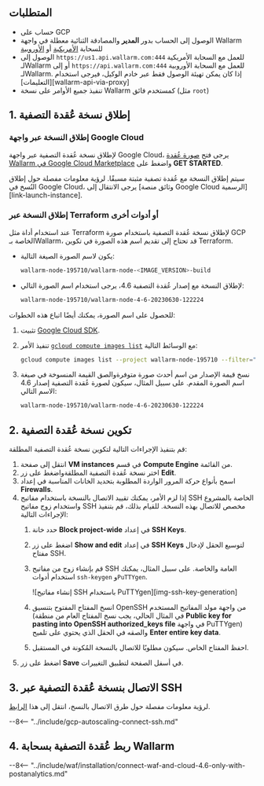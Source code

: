 ## المتطلبات

* حساب على GCP
* الوصول إلى الحساب بدور **المدير** والمصادقة الثنائية معطلة في واجهة Wallarm للسحابة [الأمريكية](https://us1.my.wallarm.com/) أو [الأوروبية](https://my.wallarm.com/)
* الوصول إلى `https://us1.api.wallarm.com:444` للعمل مع السحابة الأمريكية لـWallarm أو إلى `https://api.wallarm.com:444` للعمل مع السحابة الأوروبية لـWallarm. إذا كان يمكن تهيئة الوصول فقط عبر خادم الوكيل، فيرجى استخدام [التعليمات][wallarm-api-via-proxy]
* تنفيذ جميع الأوامر على نسخة Wallarm كمستخدم فائق (مثل `root`)

## 1. إطلاق نسخة عُقدة التصفية

### إطلاق النسخة عبر واجهة Google Cloud

لإطلاق نسخة عُقدة التصفية عبر واجهة Google Cloud، يرجى فتح [صورة عُقدة Wallarm في Google Cloud Marketplace](https://console.cloud.google.com/launcher/details/wallarm-node-195710/wallarm-node) واضغط على **GET STARTED**.

سيتم إطلاق النسخة مع عُقدة تصفية مثبتة مسبقًا. لرؤية معلومات مفصلة حول إطلاق النُسخ في Google Cloud، يرجى الانتقال إلى [وثائق منصة Google Cloud الرسمية][link-launch-instance].

### إطلاق النسخة عبر Terraform أو أدوات أخرى

عند استخدام أداة مثل Terraform لإطلاق نسخة عُقدة التصفية باستخدام صورة GCP الخاصة بـWallarm، قد تحتاج إلى تقديم اسم هذه الصورة في تكوين Terraform.

* يكون لاسم الصورة الصيغة التالية:

    ```bash
    wallarm-node-195710/wallarm-node-<IMAGE_VERSION>-build
    ```
* لإطلاق النسخة مع إصدار عُقدة التصفية 4.6، يرجى استخدام اسم الصورة التالي:

    ```bash
    wallarm-node-195710/wallarm-node-4-6-20230630-122224
    ```

للحصول على اسم الصورة، يمكنك أيضًا اتباع هذه الخطوات:

1. تثبيت [Google Cloud SDK](https://cloud.google.com/sdk/docs/install).
2. تنفيذ الأمر [`gcloud compute images list`](https://cloud.google.com/sdk/gcloud/reference/compute/images/list) مع الوسائط التالية:

    ```bash
    gcloud compute images list --project wallarm-node-195710 --filter="name~'wallarm-node-4-6-*'" --no-standard-images
    ```
3. نسخ قيمة الإصدار من اسم أحدث صورة متوفرةوالصق القيمة المنسوخة في صيغة اسم الصورة المقدم. على سبيل المثال، سيكون لصورة عُقدة التصفية إصدار 4.6 الاسم التالي:

    ```bash
    wallarm-node-195710/wallarm-node-4-6-20230630-122224
    ```

## 2. تكوين نسخة عُقدة التصفية

قم بتنفيذ الإجراءات التالية لتكوين نسخة عُقدة التصفية المطلقة:

1. انتقل إلى صفحة **VM instances** في قسم **Compute Engine** من القائمة.
2. اختر نسخة عُقدة التصفية المطلقةواضغط على زر **Edit**.
3. اسمح بأنواع حركة المرور الواردة المطلوبة بتحديد الخانات المناسبة في إعداد **Firewalls**.
4. إذا لزم الأمر، يمكنك تقييد الاتصال بالنسخة باستخدام مفاتيح SSH الخاصة بالمشروع واستخدام زوج مفاتيح SSH مخصص للاتصال بهذه النسخة. للقيام بذلك، قم بتنفيذ الإجراءات التالية:
    1. حدد خانة **Block project-wide** في إعداد **SSH Keys**.
    2. اضغط على زر **Show and edit** في إعداد **SSH Keys** لتوسيع الحقل لإدخال مفتاح SSH.
    3. قم بإنشاء زوج من مفاتيح SSH العامة والخاصة. على سبيل المثال، يمكنك استخدام أدوات `ssh-keygen` و`PuTTYgen`.
       
        ![إنشاء مفاتيح SSH باستخدام PuTTYgen][img-ssh-key-generation]

    4. انسخ المفتاح المفتوح بتنسيق OpenSSH من واجهة مولد المفاتيح المستخدم (في المثال الحالي، يجب نسخ المفتاح العام من منطقة **Public key for pasting into OpenSSH authorized_keys file** في واجهة PuTTYgen) والصقه في الحقل الذي يحتوي على تلميح **Enter entire key data**.
    5. احفظ المفتاح الخاص. سيكون مطلوبًا للاتصال بالنسخة المُكونة في المستقبل.
5. اضغط على زر **Save** في أسفل الصفحة لتطبيق التغييرات. 

## 3. الاتصال بنسخة عُقدة التصفية عبر SSH

لرؤية معلومات مفصلة حول طرق الاتصال بالنسخ، انتقل إلى هذا [الرابط](https://cloud.google.com/compute/docs/instances/connecting-to-instance).

--8<-- "../include/gcp-autoscaling-connect-ssh.md"

## 4. ربط عُقدة التصفية بسحابة Wallarm

--8<-- "../include/waf/installation/connect-waf-and-cloud-4.6-only-with-postanalytics.md"